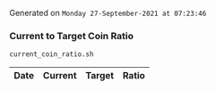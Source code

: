 Generated on `Monday 27-September-2021 at 07:23:46`

### Current to Target Coin Ratio
`current_coin_ratio.sh`

Date|Current|Target|Ratio
---|---|---|---
